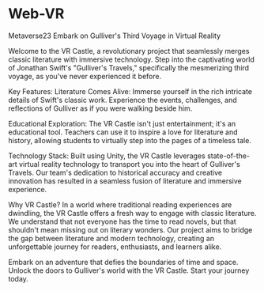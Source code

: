 # Web-VR

Metaverse23
Embark on Gulliver's Third Voyage in Virtual Reality

Welcome to the VR Castle, a revolutionary project that seamlessly merges classic literature with immersive technology. Step into the captivating world of Jonathan Swift's "Gulliver's Travels," specifically the mesmerizing third voyage, as you've never experienced it before.

Key Features:
Literature Comes Alive: Immerse yourself in the rich intricate details of Swift's classic work. Experience the events, challenges, and reflections of Gulliver as if you were walking beside him.

Educational Exploration: The VR Castle isn't just entertainment; it's an educational tool. Teachers can use it to inspire a love for literature and history, allowing students to virtually step into the pages of a timeless tale.

Technology Stack: Built using Unity, the VR Castle leverages state-of-the-art virtual reality technology to transport you into the heart of Gulliver's Travels. Our team's dedication to historical accuracy and creative innovation has resulted in a seamless fusion of literature and immersive experience.

Why VR Castle? In a world where traditional reading experiences are dwindling, the VR Castle offers a fresh way to engage with classic literature. We understand that not everyone has the time to read novels, but that shouldn't mean missing out on literary wonders. Our project aims to bridge the gap between literature and modern technology, creating an unforgettable journey for readers, enthusiasts, and learners alike.

Embark on an adventure that defies the boundaries of time and space. Unlock the doors to Gulliver's world with the VR Castle. Start your journey today.
